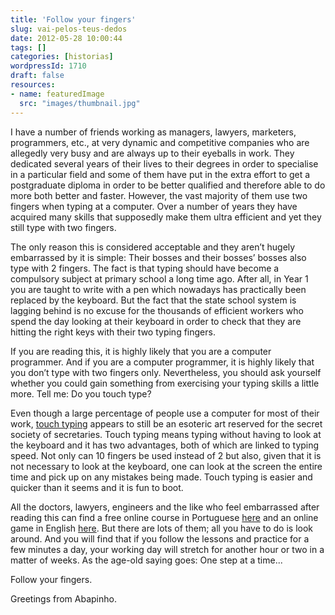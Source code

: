 ```yaml
---
title: 'Follow your fingers'
slug: vai-pelos-teus-dedos
date: 2012-05-28 10:00:44
tags: []
categories: [historias]
wordpressId: 1710
draft: false
resources:
- name: featuredImage
  src: "images/thumbnail.jpg"
---
```

I have a number of friends working as managers, lawyers, marketers, programmers, etc., at very dynamic and competitive companies who are allegedly very busy and are always up to their eyeballs in work. They dedicated several years of their lives to their degrees in order to specialise in a particular field and some of them have put in the extra effort to get a postgraduate diploma in order to be better qualified and therefore able to do more both better and faster. However, the vast majority of them use two fingers when typing at a computer. Over a number of years they have acquired many skills that supposedly make them ultra efficient and yet they still type with two fingers.

<!--more-->

The only reason this is considered acceptable and they aren’t hugely embarrassed by it is simple: Their bosses and their bosses’ bosses also type with 2 fingers. The fact is that typing should have become a compulsory subject at primary school a long time ago. After all, in Year 1 you are taught to write with a pen which nowadays has practically been replaced by the keyboard. But the fact that the state school system is lagging behind is no excuse for the thousands of efficient workers who spend the day looking at their keyboard in order to check that they are hitting the right keys with their two typing fingers.

If you are reading this, it is highly likely that you are a computer programmer. And if you are a computer programmer, it is highly likely that you don’t type with two fingers only. Nevertheless, you should ask yourself whether you could gain something from exercising your typing skills a little more. Tell me: Do you touch type?

Even though a large percentage of people use a computer for most of their work, [touch typing][1] appears to still be an esoteric art reserved for the secret society of secretaries. Touch typing means typing without having to look at the keyboard and it has two advantages, both of which are linked to typing speed. Not only can 10 fingers be used instead of 2 but also, given that it is not necessary to look at the keyboard, one can look at the screen the entire time and pick up on any mistakes being made. Touch typing is easier and quicker than it seems and it is fun to boot.

All the doctors, lawyers, engineers and the like who feel embarrassed after reading this can find a free online course in Portuguese [here][2] and an online game in English [here][3]. But there are lots of them; all you have to do is look around. And you will find that if you follow the lessons and practice for a few minutes a day, your working day will stretch for another hour or two in a matter of weeks. As the age-old saying goes: One step at a time...

Follow your fingers.

Greetings from Abapinho.

   [1]: http://en.wikipedia.org/wiki/Touch_typing
   [2]: http://www.digicurso.com/
   [3]: http://www.jonmiles.co.uk/fingerjig.php
